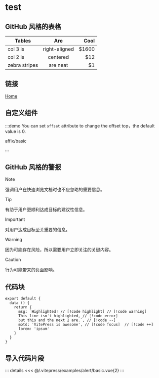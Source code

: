 # test

## GitHub 风格的表格

| Tables        |      Are      |  Cool |
| ------------- | :-----------: | ----: |
| col 3 is      | right-aligned | $1600 |
| col 2 is      |   centered    |   $12 |
| zebra stripes |   are neat    |    $1 |

## 链接

[Home](/)

## 自定义组件

:::demo You can set `offset` attribute to change the offset top，the default value is 0.

affix/basic

:::

## GitHub 风格的警报

> [!NOTE]
> 强调用户在快速浏览文档时也不应忽略的重要信息。

> [!TIP]
> 有助于用户更顺利达成目标的建议性信息。

> [!IMPORTANT]
> 对用户达成目标至关重要的信息。

> [!WARNING]
> 因为可能存在风险，所以需要用户立即关注的关键内容。

> [!CAUTION]
> 行为可能带来的负面影响。

## 代码块

```js{1,5-6}:line-numbers {1}
export default {
  data () {
    return {
      msg: `Highlighted! // [!code highlight] // [!code warning]
      This line isn't highlighted, // [!code error]
      but this and the next 2 are.`, // [!code --]
      motd: 'VitePress is awesome', // [!code focus]  // [!code ++]
      lorem: 'ipsum'
    }
  }
}
```

## 导入代码片段

::: details
<<< @/.vitepress/examples/alert/basic.vue{2}
:::
